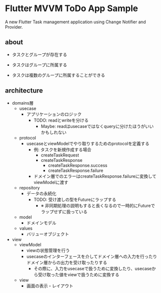 # Flutter MVVM ToDo App Sample

A new Flutter Task management application using Change Notifier and Provider.

## about

- タスクとグループが存在する
- タスクはグループに所属する

- タスクは複数のグループに所属することができる


## architecture

- domains層
  - usecase
    - アプリケーションのロジック
      - TODO: readとwriteを分ける
        - Maybe: readはusecaseではなくqueryに分けたほうがいいかもしれない
  - protocol
    - usecaseとviewModelでやり取りするためのprotocolを定義する
      - 例: タスクを新規作成する場合
        - createTaskRequest
        - createTaskResponse
          - createTaskResponse.success
          - createTaskResponse.failure
      - ドメイン層でのエラーはcreateTaskResponse.failureに変換してviewModelに渡す
  - repository
    - データの永続化
      - TODO: 受け渡しの型をFutureにラップする
        - ※ 非同期処理の説明もすると長くなるので一時的にFutureでラップせずに扱っている
  - model
    - ドメインモデル
  - values
    - バリューオブジェクト
- view
  - viewModel
    - viewの状態管理を行う
    - usecaseのインターフェースを介してドメイン層への入力を行ったりドメイン層からの出力を受け取ったりする
      - その際に、入力をusecaseで扱うために変換したり、usecaseから受け取った値をviewで扱うために変換する
  - view
    - 画面の表示・レイアウト
